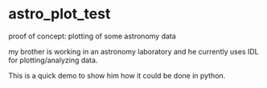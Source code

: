 astro_plot_test
===============

proof of concept: plotting of some astronomy data

my brother is working in an astronomy laboratory and he currently uses IDL for plotting/analyzing data.

This is a quick demo to show him how it could be done in python.
